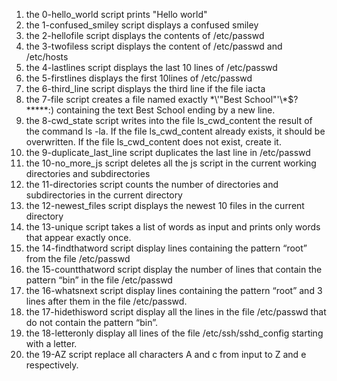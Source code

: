 1. the 0-hello_world script prints  "Hello world"
2. the 1-confused_smiley script displays a confused smiley 
3. the 2-hellofile script displays the contents of /etc/passwd
4. the 3-twofiless script displays the content of /etc/passwd and /etc/hosts
5. the 4-lastlines script displays the last 10 lines of /etc/passwd
6. the 5-firstlines displays the first 10lines of /etc/passwd
7. the 6-third_line script displays the third line if the file iacta
8. the 7-file script creates a file named exactly \*\\'"Best School"\'\\*$\?\*\*\*\*\*:) containing the text Best School ending by a new line.
9. the 8-cwd_state script  writes into the file ls_cwd_content the result of the command ls -la. If the file ls_cwd_content already exists, it should be overwritten. If the file ls_cwd_content does not exist, create it.
10. the 9-duplicate_last_line script duplicates the last line in /etc/passwd
11. the 10-no_more_js script deletes all the js script in the current working directories and subdirectories
12. the 11-directories script counts the number of directories and subdirectories in the current directory
13. the 12-newest_files script displays the newest 10 files in the current directory
14. the 13-unique script takes a list of words as input and prints only words that appear exactly once.
15. the 14-findthatword script display lines containing the pattern “root” from the file /etc/passwd
16. the 15-countthatword script display the number of lines that contain the pattern “bin” in the file /etc/passwd
17. the 16-whatsnext script display lines containing the pattern “root” and 3 lines after them in the file /etc/passwd.
18. the 17-hidethisword script display all the lines in the file /etc/passwd that do not contain the pattern “bin”. 
19. the 18-letteronly display all lines of the file /etc/ssh/sshd_config starting with a letter.
20. the 19-AZ script replace all characters A and c from input to Z and e respectively.
